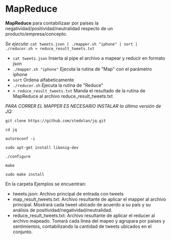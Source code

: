 # MapReduce


**MapReduce** para contabilizaar por países la negatividad/positividad/neutralidad respecto de un producto/empresa/concepto.

*Se ejecuta:*  ```cat tweets.json | ./mapper.sh "iphone" | sort | ./reducer.sh > reduce_result_tweets.txt```


* ```cat tweets.json```              Inserta al pipe el archivo a mapear y reducir en formato json
* ```./mapper.sh "iphone"```         Ejecuta la rutina de "Map" con el parámetro iphone
* ```sort```                         Ordena alfabeticamente
* ```./reducer.sh```                 Ejecuta la rutina de "Reduce"
* ```> reduce_result_tweets.txt``` Manda el resultado de la rutina de MapReduce al archivo reduce_result_tweets.txt



*PARA CORRER EL MAPPER ES NECESARIO INSTALAR  la última versión de JQ:*

 ```git clone https://github.com/stedolan/jq.git ```
 
 ```cd jq```
 
 ```autoreconf -i ```
 
  ```sudo apt-get install libonig-dev ```
  
 ```./configure ```
 
 ```make ```
 
 ```sudo make install ```
 


En la carpeta Ejemplos se encuentran:

 * tweets.json:                 Archivo principal de entrada con tweets
 * map_result_tweets.txt:       Archivo resultante de aplicar el mapper al archivo principal. Mostrará cada tweet ubicado de acuerdo a su país y su análisis de positividad/negatividad/neutralidad.
 * reduce_result_tweets.txt:    Archivo resultante de aplicar el reducer al archivo mapeado. Tomará cada línea del mapeo y agrupara por países y sentimientos, contabilizando la cantidad de tweets ubicados en el conjunto. 





